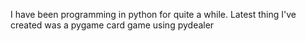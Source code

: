 I have been programming in python for quite a while. Latest thing I've created was a pygame card game using pydealer
